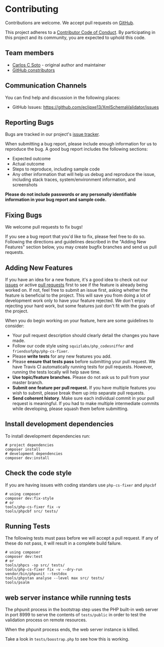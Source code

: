 # Contributing

Contributions are welcome. We accept pull requests on [GitHub](https://github.com/eclipxe13/XmlSchemaValidator).

This project adheres to a
[Contributor Code of Conduct](https://github.com/eclipxe13/XmlSchemaValidator/blob/master/CODE_OF_CONDUCT.md).
By participating in this project and its community, you are expected to uphold this code.

## Team members

* [Carlos C Soto](https://github.com/eclipxe13) - original author and maintainer
* [GitHub constributors](https://github.com/eclipxe13/XmlSchemaValidator/graphs/contributors)

## Communication Channels

You can find help and discussion in the following places:

* GitHub Issues: <https://github.com/eclipxe13/XmlSchemaValidator/issues>

## Reporting Bugs

Bugs are tracked in our project's [issue tracker](https://github.com/eclipxe13/XmlSchemaValidator/issues).

When submitting a bug report, please include enough information for us to reproduce the bug.
A good bug report includes the following sections:

* Expected outcome
* Actual outcome
* Steps to reproduce, including sample code
* Any other information that will help us debug and reproduce the issue, including stack traces, system/environment information, and screenshots

**Please do not include passwords or any personally identifiable information in your bug report and sample code.**

## Fixing Bugs

We welcome pull requests to fix bugs!

If you see a bug report that you'd like to fix, please feel free to do so. Following the directions and guidelines described in the "Adding New Features" section below, you may create bugfix branches and send us pull requests.

## Adding New Features

If you have an idea for a new feature, it's a good idea to check out our
[issues](https://github.com/eclipxe13/XmlSchemaValidator/issues) or active
[pull requests](https://github.com/eclipxe13/XmlSchemaValidator/pulls)
first to see if the feature is already being worked on.
If not, feel free to submit an issue first, asking whether the feature is beneficial to the project.
This will save you from doing a lot of development work only to have your feature rejected.
We don't enjoy rejecting your hard work, but some features just don't fit with the goals of the project.

When you do begin working on your feature, here are some guidelines to consider:

* Your pull request description should clearly detail the changes you have made.
* Follow our code style using `squizlabs/php_codesniffer` and `friendsofphp/php-cs-fixer`.
* Please **write tests** for any new features you add.
* Please **ensure that tests pass** before submitting your pull request. We have Travis CI automatically running tests for pull requests. However, running the tests locally will help save time.
* **Use topic/feature branches.** Please do not ask us to pull from your master branch.
* **Submit one feature per pull request.** If you have multiple features you wish to submit, please break them up into separate pull requests.
* **Send coherent history**. Make sure each individual commit in your pull request is meaningful. If you had to make multiple intermediate commits while developing, please squash them before submitting.

## Install development dependencies

To install development dependencies run:

```shell
# project dependencies
composer install
# development dependencies 
composer dev:install
```

## Check the code style

If you are having issues with coding standars use `php-cs-fixer` and `phpcbf`

```shell
# using composer
composer dev:fix-style
# or
tools/php-cs-fixer fix -v
tools/phpcbf src/ tests/
```

## Running Tests

The following tests must pass before we will accept a pull request.
If any of these do not pass, it will result in a complete build failure.

```shell
# using composer
composer dev:test
# or
tools/phpcs -sp src/ tests/
tools/php-cs-fixer fix -v --dry-run
vendor/bin/phpunit --testdox
tools/phpstan analyse --level max src/ tests/
tools/psalm
```

## web server instance while running tests

The phpunit process in the bootstrap step uses the PHP built-in web server in port 8999 to serve the contents
of `tests/public` in order to test the validation process on remote resources.

When the phpunit process ends, the web server instance is killed.

Take a look in `tests/boostrap.php` to see how this is working.


